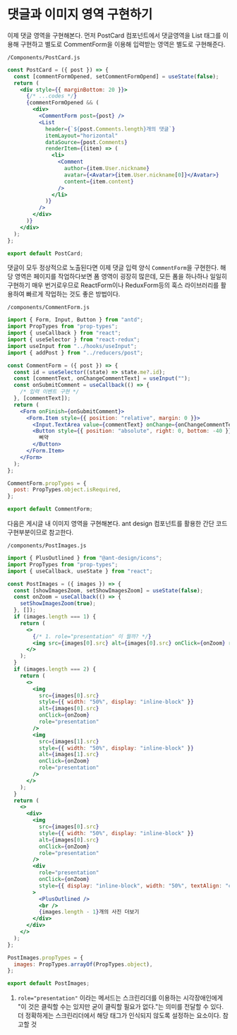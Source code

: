 ﻿# 댓글과 이미지 영역 구현하기

이제 댓글 영역을 구현해본다.
먼저 PostCard 컴포넌트에서 댓글영역을 List 태그를 이용해 구현하고 별도로 CommentForm을 이용해 입력받는 영역은 별도로 구현해준다.

`/Components/PostCard.js`

```jsx
const PostCard = ({ post }) => {
  const [commentFormOpened, setCommentFormOpend] = useState(false);
  return (
    <div style={{ marginBottom: 20 }}>
      {/* ...codes */}
      {commentFormOpened && (
        <div>
          <CommentForm post={post} />
          <List
            header={`${post.Comments.length}개의 댓글`}
            itemLayout="horizontal"
            dataSource={post.Comments}
            renderItem={(item) => (
              <li>
                <Comment
                  author={item.User.nickname}
                  avatar={<Avatar>{item.User.nickname[0]}</Avatar>}
                  content={item.content}
                />
              </li>
            )}
          />
        </div>
      )}
    </div>
  );
};

export default PostCard;
```

댓글이 모두 정상적으로 노출된다면 이제 댓글 입력 양식 `CommentForm`을 구현한다. 해당 영역은 페이지를 작업하다보면 폼 영역이 굉장히 많은데, 모든 폼을 하나하나 일일히 구현하기 매우 번거로우므로 ReactForm이나 ReduxForm등의 훅스 라이브러리를 활용하여 빠르게 작업하는 것도 좋은 방법이다.

`/components/CommentForm.js`

```jsx
import { Form, Input, Button } from "antd";
import PropTypes from "prop-types";
import { useCallback } from "react";
import { useSelector } from "react-redux";
import useInput from "../hooks/useInput";
import { addPost } from "../reducers/post";

const CommentForm = ({ post }) => {
  const id = useSelector((state) => state.me?.id);
  const [commentText, onChangeCommentText] = useInput("");
  const onSubmitComment = useCallback(() => {
    /* 입력 이벤트 구현 */
  }, [commentText]);
  return (
    <Form onFinish={onSubmitComment}>
      <Form.Item style={{ position: "relative", margin: 0 }}>
        <Input.TextArea value={commentText} onChange={onChangeCommentText} rows={4} />
        <Button style={{ position: "absolute", right: 0, bottom: -40 }} type="primary" htmlType="submit">
          삐약
        </Button>
      </Form.Item>
    </Form>
  );
};

CommentForm.propTypes = {
  post: PropTypes.object.isRequired,
};

export default CommentForm;
```

다음은 게시글 내 이미지 영역을 구현해본다.
ant design 컴포넌트를 활용한 간단 코드 구현부분이므로 참고한다.

`/components/PostImages.js`

```jsx
import { PlusOutlined } from "@ant-design/icons";
import PropTypes from "prop-types";
import { useCallback, useState } from "react";

const PostImages = ({ images }) => {
  const [showImagesZoom, setShowImagesZoom] = useState(false);
  const onZoom = useCallback(() => {
    setShowImagesZoom(true);
  }, []);
  if (images.length === 1) {
    return (
      <>
        {/* 1. role="presentation" 이 뭘까? */}
        <img src={images[0].src} alt={images[0].src} onClick={onZoom} role="presentation" />
      </>
    );
  }
  if (images.length === 2) {
    return (
      <>
        <img
          src={images[0].src}
          style={{ width: "50%", display: "inline-block" }}
          alt={images[0].src}
          onClick={onZoom}
          role="presentation"
        />
        <img
          src={images[1].src}
          style={{ width: "50%", display: "inline-block" }}
          alt={images[1].src}
          onClick={onZoom}
          role="presentation"
        />
      </>
    );
  }
  return (
    <>
      <div>
        <img
          src={images[0].src}
          style={{ width: "50%", display: "inline-block" }}
          alt={images[0].src}
          onClick={onZoom}
          role="presentation"
        />
        <div
          role="presentation"
          onClick={onZoom}
          style={{ display: "inline-block", width: "50%", textAlign: "center", verticalAlign: "middle" }}
        >
          <PlusOutlined />
          <br />
          {images.length - 1}개의 사진 더보기
        </div>
      </div>
    </>
  );
};

PostImages.propTypes = {
  images: PropTypes.arrayOf(PropTypes.object),
};

export default PostImages;
```

1. `role="presentation"` 이라는 메서드는 스크린리더를 이용하는 시각장애인에게 "이 것은 클릭할 수는 있지만 굳이 클릭할 필요가 없다."는 의미를 전달할 수 있다. 더 정확하게는 스크린리더에서 해당 태그가 인식되지 않도록 설정하는 요소이다. 참고할 것
